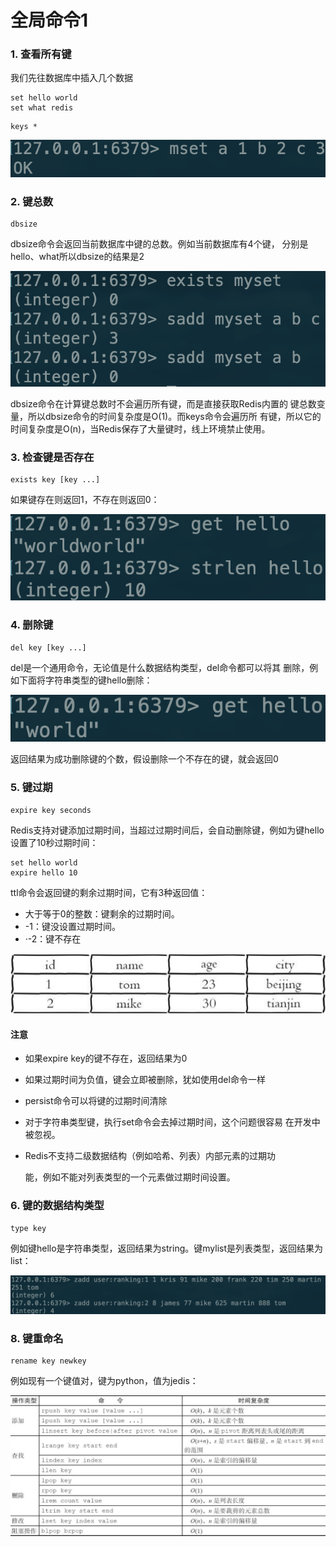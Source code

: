 # 全局命令1

### 1. 查看所有键

我们先往数据库中插入几个数据

```text
set hello world
set what redis
```

```text
keys *
```

![](../.gitbook/assets/image%20%2889%29.png)

### 2. 键总数

```text
dbsize
```

dbsize命令会返回当前数据库中键的总数。例如当前数据库有4个键， 分别是hello、what所以dbsize的结果是2

![](../.gitbook/assets/image%20%2899%29.png)

dbsize命令在计算键总数时不会遍历所有键，而是直接获取Redis内置的 键总数变量，所以dbsize命令的时间复杂度是O\(1\)。而keys命令会遍历所 有键，所以它的时间复杂度是O\(n\)，当Redis保存了大量键时，线上环境禁止使用。

### 3. 检查键是否存在

```text
exists key [key ...]
```

如果键存在则返回1，不存在则返回0：

![](../.gitbook/assets/image%20%2827%29.png)

### 4. 删除键

```text
del key [key ...]
```

del是一个通用命令，无论值是什么数据结构类型，del命令都可以将其 删除，例如下面将字符串类型的键hello删除：

![](../.gitbook/assets/image%20%2837%29.png)

返回结果为成功删除键的个数，假设删除一个不存在的键，就会返回0

### 5. 键过期

```text
expire key seconds
```

Redis支持对键添加过期时间，当超过过期时间后，会自动删除键，例如为键hello设置了10秒过期时间：

```text
set hello world
expire hello 10
```

ttl命令会返回键的剩余过期时间，它有3种返回值：

* 大于等于0的整数：键剩余的过期时间。
* -1：键没设置过期时间。
* ·-2：键不存在

![](../.gitbook/assets/image%20%2830%29.png)

#### 注意

* 如果expire key的键不存在，返回结果为0
* 如果过期时间为负值，键会立即被删除，犹如使用del命令一样
* persist命令可以将键的过期时间清除
* 对于字符串类型键，执行set命令会去掉过期时间，这个问题很容易 在开发中被忽视。
* Redis不支持二级数据结构（例如哈希、列表）内部元素的过期功

  能，例如不能对列表类型的一个元素做过期时间设置。

### 6. 键的数据结构类型

```text
type key
```

例如键hello是字符串类型，返回结果为string。键mylist是列表类型，返回结果为list：

![](../.gitbook/assets/image%20%283%29.png)

### 8. 键重命名

```text
rename key newkey
```

例如现有一个键值对，键为python，值为jedis：

![](../.gitbook/assets/image%20%285%29.png)

